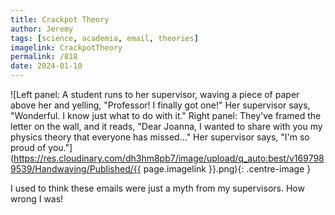 ```yaml
---
title: Crackpot Theory
author: Jeremy
tags: [science, academia, email, theories]
imagelink: CrackpotTheory
permalink: /818
date: 2024-01-10
---
```


![Left panel: A student runs to her supervisor, waving a piece of paper above her and yelling, "Professor! I finally got one!" Her supervisor says, "Wonderful. I know just what to do with it." Right panel: They've framed the letter on the wall, and it reads, "Dear Joanna, I wanted to share with you my physics theory that everyone has missed..." Her supervisor says, "I'm so proud of you."](https://res.cloudinary.com/dh3hm8pb7/image/upload/q_auto:best/v1697989539/Handwaving/Published/{{ page.imagelink }}.png){: .centre-image }

I used to think these emails were just a myth from my supervisors. How wrong I was!
